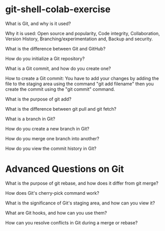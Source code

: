 # git-shell-colab-exercise

What is Git, and why is it used?



Why it is used: Open source and popularity, Code integrity, Collaboration, Version History, Branching/experimentation
and, Backup and security.



What is the difference between Git and GitHub?






How do you initialize a Git repository?






What is a Git commit, and how do you create one?




How to create a Git commit: You have to add your changes by adding the file to the staging area using the command "git add filename" then you create the commit using the "git commit" command.



What is the purpose of git add?





What is the difference between git pull and git fetch?





What is a branch in Git?





How do you create a new branch in Git?






How do you merge one branch into another?





How do you view the commit history in Git?






# Advanced Questions on Git

What is the purpose of git rebase, and how does it differ from git merge?



How does Git's cherry-pick command work?






What is the significance of Git's staging area, and how can you view it?


What are Git hooks, and how can you use them?

How can you resolve conflicts in Git during a merge or rebase?

